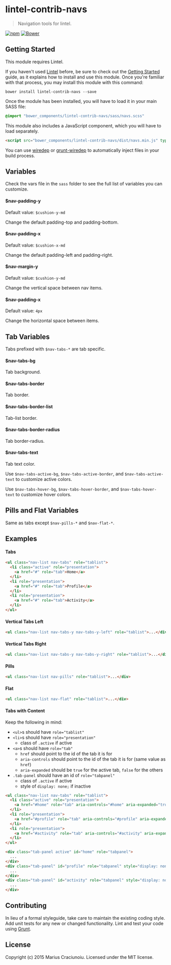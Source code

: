 lintel-contrib-navs
===================

> Navigation tools for lintel.

[![npm](https://img.shields.io/npm/v/lintel-contrib-navs.svg)](https://www.npmjs.com/package/lintel-contrib-navs)
[![Bower](https://img.shields.io/bower/v/lintel-contrib-navs.svg)](https://github.com/lintelio/lintel-contrib-navs)


## Getting Started
This module requires Lintel.

If you haven't used [Lintel](http://lintel.io/) before, be sure to check out the [Getting Started](http://lintel.io/getting-started) guide, as it explains how to install and use this module. Once you're familiar with that process, you may install this module with this command:

```shell
bower install lintel-contrib-navs --save
```

Once the module has been installed, you will have to load it in your main SASS file:

```scss
@import "bower_components/lintel-contrib-navs/sass/navs.scss"
```

This module also includes a JavaScript component, which you will have to load separately.

```html
<script src="bower_components/lintel-contrib-navs/dist/navs.min.js" type="text/javascript"></script>
```

You can use [wiredep](https://github.com/taptapship/wiredep) or [grunt-wiredep](https://github.com/stephenplusplus/grunt-wiredep) to automatically inject files in your build process.


## Variables
Check the vars file in the `sass` folder to see the full list of variables you can customize.

#### $nav-padding-y
Default value: `$cushion-y-md`  

Change the default padding-top and padding-bottom.

#### $nav-padding-x
Default value: `$cushion-x-md`  

Change the default padding-left and padding-right.

#### $nav-margin-y
Default value: `$cushion-y-md`  

Change the vertical space between nav items.

#### $nav-padding-x
Default value: `4px`  

Change the horizontal space between items.


## Tab Variables
Tabs prefixed with `$nav-tabs-*` are tab specific.

#### $nav-tabs-bg
Tab background.

#### $nav-tabs-border
Tab border.

#### $nav-tabs-border-list
Tab-list border.

#### $nav-tabs-border-radius
Tab border-radius.

#### $nav-tabs-text
Tab text color.

Use `$nav-tabs-active-bg`, `$nav-tabs-active-border`, and `$nav-tabs-active-text` to customize active colors.

Use `$nav-tabs-hover-bg`, `$nav-tabs-hover-border`, and `$nav-tabs-hover-text` to customize hover colors.


## Pills and Flat Variables
Same as tabs except `$nav-pills-*` and `$nav-flat-*`.


## Examples

#### Tabs
```html
<ul class="nav-list nav-tabs" role="tablist">
  <li class="active" role="presentation">
    <a href="#" role="tab">Home</a>
  </li>
  <li role="presentation">
    <a href="#" role="tab">Profile</a>
  </li>
  <li role="presentation">
    <a href="#" role="tab">Activity</a>
  </li>
</ul>
```

#### Vertical Tabs Left
```html
<ul class="nav-list nav-tabs-y nav-tabs-y-left" role="tablist">...</div>
```

#### Vertical Tabs Right
```html
<ul class="nav-list nav-tabs-y nav-tabs-y-right" role="tablist">...</div>
```

#### Pills
```html
<ul class="nav-list nav-pills" role="tablist">...</div>
```

#### Flat
```html
<ul class="nav-list nav-flat" role="tablist">...</div>
```

#### Tabs with Content
Keep the following in mind:

- `<ul>`s should have `role="tablist"`
- `<li>`s should have `role="presentation"` 
  - class of `.active` if active
- `<a>`s should have `role="tab"`
  - `href` should point to the id of the tab it is for
  - `aria-controls` should point to the id of the tab it is for (same value as `href`)
  - `aria-expanded` should be `true` for the active tab, `false` for the others
- `.tab-panel` should have an id of `role="tabpanel"`
  - class of `.active` if active
  - style of `display: none;` if inactive

```html
<ul class="nav-list nav-tabs" role="tablist">
  <li class="active" role="presentation">
    <a href="#home" role="tab" aria-controls="#home" aria-expanded="true">Home</a>
  </li>
  <li role="presentation">
    <a href="#profile" role="tab" aria-controls="#profile" aria-expanded="false">Profile</a>
  </li>
  <li role="presentation">
    <a href="#activity" role="tab" aria-controls="#activity" aria-expanded="false">Activity</a>
  </li>
</ul>

<div class="tab-panel active" id="home" role="tabpanel">
  ...
</div>
<div class="tab-panel" id="profile" role="tabpanel" style="display: none;">
  ...
</div>
<div class="tab-panel" id="activity" role="tabpanel" style="display: none;">
  ...
</div>
```


## Contributing
In lieu of a formal styleguide, take care to maintain the existing coding style. Add unit tests for any new or changed functionality. Lint and test your code using [Grunt](http://gruntjs.com/).


## License
Copyright (c) 2015 Marius Craciunoiu. Licensed under the MIT license.
